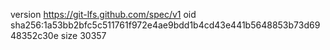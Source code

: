 version https://git-lfs.github.com/spec/v1
oid sha256:1a53bb2bfc5c511761f972e4ae9bdd1b4cd43e441b5648853b73d6948352c30e
size 30357
